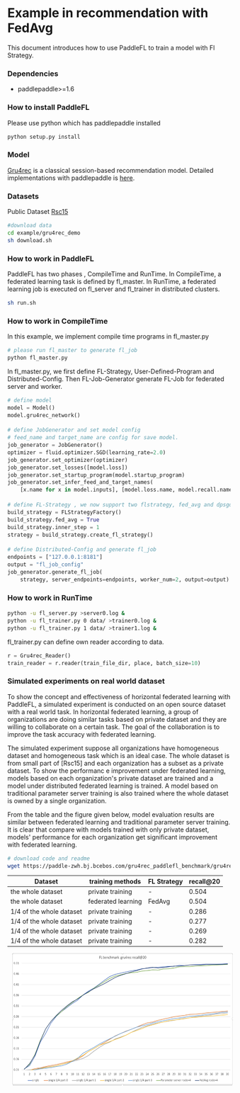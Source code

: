 # Example in recommendation with FedAvg

This document introduces how to use PaddleFL to train a model with Fl Strategy.

### Dependencies
- paddlepaddle>=1.6

### How to install PaddleFL
Please use python which has paddlepaddle installed
```sh
python setup.py install
```

### Model
[Gru4rec](https://arxiv.org/abs/1511.06939) is a classical session-based recommendation model. Detailed implementations with paddlepaddle is [here](https://github.com/PaddlePaddle/models/tree/develop/PaddleRec/gru4rec).


### Datasets
Public Dataset [Rsc15](https://2015.recsyschallenge.com) 

```sh
#download data
cd example/gru4rec_demo
sh download.sh
```

### How to work in PaddleFL
PaddleFL has two phases , CompileTime and RunTime. In CompileTime, a federated learning task is defined by fl_master. In RunTime, a federated learning job is executed on fl_server and fl_trainer in distributed clusters.

```sh
sh run.sh
```

### How to work in CompileTime
In this example, we implement compile time programs in fl_master.py
```sh
# please run fl_master to generate fl_job
python fl_master.py
```
In fl_master.py,  we first define FL-Strategy, User-Defined-Program and Distributed-Config. Then FL-Job-Generator generate FL-Job for federated server and worker.
```python
# define model
model = Model()
model.gru4rec_network()

# define JobGenerator and set model config
# feed_name and target_name are config for save model.
job_generator = JobGenerator()
optimizer = fluid.optimizer.SGD(learning_rate=2.0)
job_generator.set_optimizer(optimizer)
job_generator.set_losses([model.loss])
job_generator.set_startup_program(model.startup_program)
job_generator.set_infer_feed_and_target_names(
    [x.name for x in model.inputs], [model.loss.name, model.recall.name])

# define FL-Strategy , we now support two flstrategy, fed_avg and dpsgd. Inner_step means fl_trainer locally train inner_step mini-batch.
build_strategy = FLStrategyFactory()
build_strategy.fed_avg = True
build_strategy.inner_step = 1
strategy = build_strategy.create_fl_strategy()

# define Distributed-Config and generate fl_job 
endpoints = ["127.0.0.1:8181"]
output = "fl_job_config"
job_generator.generate_fl_job(
    strategy, server_endpoints=endpoints, worker_num=2, output=output)

```

### How to work in RunTime

```sh 
python -u fl_server.py >server0.log &
python -u fl_trainer.py 0 data/ >trainer0.log &
python -u fl_trainer.py 1 data/ >trainer1.log &
```
fl_trainer.py can define own reader according to data. 
```python
r = Gru4rec_Reader()
train_reader = r.reader(train_file_dir, place, batch_size=10)
```

### Simulated experiments on real world dataset
To show the concept and effectiveness of horizontal federated learning with PaddleFL, a simulated experiment is conducted on an open source dataset with a real world task. In horizontal federated learning, a group of organizations are doing similar tasks based on private dataset and they are willing to collaborate on a certain task. The goal of the collaboration is to improve the task accuracy with federated learning. 

The simulated experiment suppose all organizations have homogeneous dataset and homogeneous task which is an ideal case. The whole dataset is from small part of [Rsc15] and each organization has a subset as a private dataset. To show the performanc e improvement under federated learning, models based on each organization's private dataset are trained and a model under distributed federated learning is trained. A model based on traditional parameter server training is also trained where the whole dataset is owned by a single organization.

From the table and the figure given below, model evaluation results are similar between federated learning and traditional parameter server training. It is clear that compare with models trained with only private dataset, models' performance for each organization get significant improvement with federated learning.

```sh
# download code and readme
wget https://paddle-zwh.bj.bcebos.com/gru4rec_paddlefl_benchmark/gru4rec_benchmark.tar
```

| Dataset | training methods | FL Strategy | recall@20|
| --- | --- | --- |---|
| the whole dataset | private training | -  | 0.504 |
| the whole dataset | federated learning | FedAvg | 0.504 | 
| 1/4 of the whole dataset | private training | - | 0.286 | 
| 1/4 of the whole dataset | private training | - | 0.277 | 
| 1/4 of the whole dataset | private training | - | 0.269 | 
| 1/4 of the whole dataset | private training | - | 0.282 | 

<img src="fl_benchmark.png" height=300 width=500 hspace='10'/> <br />




